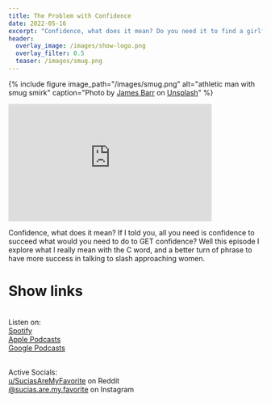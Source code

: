 ```yaml
---
title: The Problem with Confidence
date: 2022-05-16
excerpt: "Confidence, what does it mean? Do you need it to find a girlfriend?" 
header:
  overlay_image: /images/show-logo.png
  overlay_filter: 0.5
  teaser: /images/smug.png
---
```


{% include figure image_path="/images/smug.png" alt="athletic man with smug smirk" caption="Photo by <a href='https://unsplash.com/@jamesoliverbarr?utm_source=unsplash&utm_medium=referral&utm_content=creditCopyText'>James Barr</a> on <a href='https://unsplash.com/s/photos/swaggering-man?utm_source=unsplash&utm_medium=referral&utm_content=creditCopyText'>Unsplash</a>" %}

<iframe src='https://open.spotify.com/embed/episode/4AdJkTB5MbwiwH6H4VVMvS' width='80%' height='232' frameborder='0' allowtransparency='true' allow='encrypted-media'></iframe>

Confidence, what does it mean? If I told you, all you need is confidence to succeed what would you need to do to GET confidence? Well this episode I explore what I really mean with the C word, and a better turn of phrase to have more success in talking to slash approaching women.

# Show links

<br> Listen on:
<br> [Spotify](https://open.spotify.com/show/3XjoipCU3QzeIaQAAQpBdW)  <a href='https://open.spotify.com/show/3XjoipCU3QzeIaQAAQpBdW'><i class='fab fa-spotify'></i></a>
<br> [Apple Podcasts](https://podcasts.apple.com/us/podcast/sucias/id1548173787) <a href='https://podcasts.apple.com/us/podcast/sucias/id1548173787'> <i class='fas fa-podcast'></i></a>
<br> [Google Podcasts](https://podcasts.google.com/feed/aHR0cHM6Ly9hbmNob3IuZm0vcy80MjI0YzYzYy9wb2RjYXN0L3Jzcw)  <a href='https://podcasts.google.com/feed/aHR0cHM6Ly9hbmNob3IuZm0vcy80MjI0YzYzYy9wb2RjYXN0L3Jzcw'><i class='fab fa-google-play'></i></a>

<br> Active Socials:
<br> [u/SuciasAreMyFavorite](https://reddit.com/u/suciasaremyfavorite/submitted) on Reddit <a href='https://reddit.com/u/suciasaremyfavorite/submitted'><i class='fab fa-reddit'></i></a>
<br> [@sucias.are.my.favorite](https://instagram.com/sucias.pod) on Instagram  <a href='https://www.instagram.com/sucias.pod'><i class='fab fa-instagram'></i></a>
